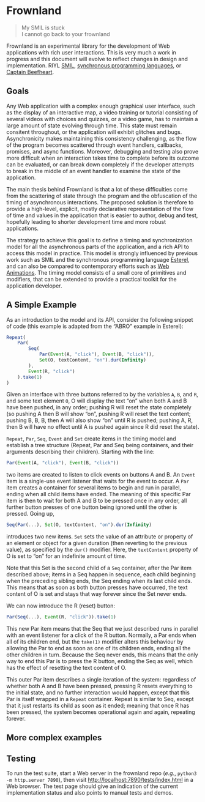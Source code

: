 # Frownland

> My SMIL is stuck  
> I cannot go back to your frownland

Frownland is an experimental library for the development of Web applications with rich user interactions.
This is very much a work in progress and this document will evolve to reflect changes in design and
implementation. RIYL [SMIL](https://www.w3.org/AudioVideo/), [synchronous programming
languages](https://en.wikipedia.org/wiki/Synchronous_programming_language), or [Captain
Beefheart](https://www.youtube.com/watch?v=-FhhB9teHqU).

## Goals

Any Web application with a complex enough graphical user interface, such as the display of an interactive
map, a video training or tutorial consisting of several videos with choices and quizzes, or a video game,
has to maintain a large amount of state evolving through time. This state must remain consitent throughout,
or the application will exhibit glitches and bugs. Asynchronicity makes maintaining this consistency
challenging, as the flow of the program becomes scattered through event handlers, callbacks, promises,
and async functions. Moreover, debugging and testing also prove more difficult when an interaction takes
time to complete before its outcome can be evaluated, or can break down completely if the developer
attempts to break in the middle of an event handler to examine the state of the application.

The main thesis behind Frownland is that a lot of these difficulties come from the scattering of state
through the program and the obfuscation of the timing of asynchronous interactions. The proposed solution
is therefore to provide a high-level, explicit, mostly declarative representation of the flow of time and
values in the application that is easier to author, debug and test, hopefully leading to shorter
development time and more robust applications.

The strategy to achieve this goal is to define a timing and synchronization model for all the asynchronous
parts of the application, and a rich API to access this model in practice. This model is strongly
influenced by previous work such as SMIL and the synchronous programming language
[Esterel](https://en.wikipedia.org/wiki/Esterel), and can also be compared to contemporary efforts such as
[Web Animations](https://drafts.csswg.org/web-animations-1/). The timing model consists of a small core of
primitives and modifiers, that can be extended to provide a practical toolkit for the application
developer.

## A Simple Example

As an introduction to the model and its API, consider the following snippet of code (this example is
adapted from the “ABRO” example in Esterel):

```js
Repeat(
    Par(
        Seq(
            Par(Event(A, "click"), Event(B, "click")),
            Set(O, textContent, "on").dur(Infinity)
        ),
        Event(R, "click")
    ).take(1)
)
```

Given an interface with three buttons referred to by the variables `A`, `B`, and `R`, and some text element
`O`, O will display the text “on” when both A and B have been pushed, in any order; pushing R will reset
the state completely (so pushing A then B will show “on”, pushing R will reset the text content; pushing B, B, B, then A will also show “on” until R is pushed; pushing A, R, then B will have no effect until A is
pushed again since R did reset the state).

`Repeat`, `Par`, `Seq`, `Event` and `Set` create items in the timing model and establish a tree structure
(Repeat, Par and Seq being containers, and their arguments describing their children). Starting with the
line:

```js
Par(Event(A, "click"), Event(B, "click"))
```

two items are created to listen to click events on buttons A and B. An `Event` item is a single-use event
listener that waits for the event to occur. A `Par` item creates a container for several items to begin and
run in parallel, ending when all child items have ended. The meaning of this specific Par item is then to
wait for both A and B to be pressed once in any order, all further button presses of one button being
ignored until the other is pressed. Going up,

```js
Seq(Par(...), Set(O, textContent, "on").dur(Infinity)
```

introduces two new items. `Set` sets the value of an attribute or property of an element or object for a
given duration (then reverting to the previous value), as specified by the `dur()` modifier. Here, the
`textContent` property of O is set to “on” for an indefinite amount of time.

Note that this Set is the second child of a `Seq` container, after the Par item described above; items in a
Seq happen in sequence, each child beginning when the preceding sibling ends, the Seq ending when its last
child ends. This means that as soon as both button presses have occurred, the text content of O is set and
stays that way forever since the Set never ends.

We can now introduce the R (reset) button:

```js
Par(Seq(...), Event(R, "click")).take(1)
```

This new Par item means that the Seq that we just described runs in parallel with an event listener for a
click of the R button. Normally, a Par ends when all of its children end, but the `take(1)` modifier
alters this behaviour by allowing the Par to end as soon as one of its children ends, ending all the other
children in turn. Because the Seq never ends, this means that the only way to end this Par is to press the
R button, ending the Seq as well, which has the effect of resetting the text content of O.

This outer Par item describes a single iteration of the system: regardless of whether both A and B have
been pressed, pressing R resets everything to the initial state, and no further interaction would happen,
except that this Par is itself wrapped in a `Repeat` container. Repeat is similar to Seq, except that
it just restarts its child as soon as it ended; meaning that once R has been pressed, the system becomes
operational again and again, repeating forever.

## More complex examples

## Testing

To run the test suite, start a Web server in the frownland repo (_e.g._, `python3 -m http.server 7890`),
then visit [http://localhost:7890/tests/index.html](http://localhost:7890/tests/index.html) in a Web
browser. The test page should give an indication of the current implementation status and also points to
manual tests and demos.
